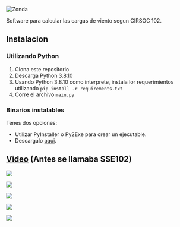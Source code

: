 ![Zonda](https://imgur.com/WJDyN6A.png)

Software para calcular las cargas de viento segun CIRSOC 102.

## Instalacion

### Utilizando Python

1. Clona este repositorio
2. Descarga Python 3.8.10
3. Usando Python 3.8.10 como interprete, instala lor requerimientos utilizando `pip install -r requirements.txt`
4. Corre el archivo `main.py`

### Binarios instalables

Tenes dos opciones:

 - Utilizar PyInstaller o Py2Exe para crear un ejecutable.
 - Descargalo [aqui](https://github.com/efdiloreto/ZondaPro/releases/tag/1.0.0).

## [Video](https://www.youtube.com/watch?v=uPwBUbLcfzs) (Antes se llamaba SSE102)

![](https://imgur.com/NQbA9GB.png)

![](https://imgur.com/dlz7Sib.png)

![](https://imgur.com/IG4UE8j.png)

![](https://imgur.com/55xAq0k.png)

![](https://imgur.com/DOw0StA.png)
